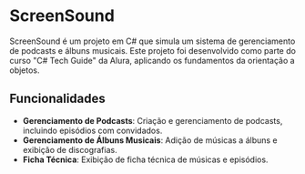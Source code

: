 # ScreenSound

ScreenSound é um projeto em C# que simula um sistema de gerenciamento de podcasts e álbuns musicais. Este projeto foi desenvolvido como parte do curso "C# Tech Guide" da Alura, aplicando os fundamentos da orientação a objetos.

## Funcionalidades

- **Gerenciamento de Podcasts**: Criação e gerenciamento de podcasts, incluindo episódios com convidados.
- **Gerenciamento de Álbuns Musicais**: Adição de músicas a álbuns e exibição de discografias.
- **Ficha Técnica**: Exibição de ficha técnica de músicas e episódios.
